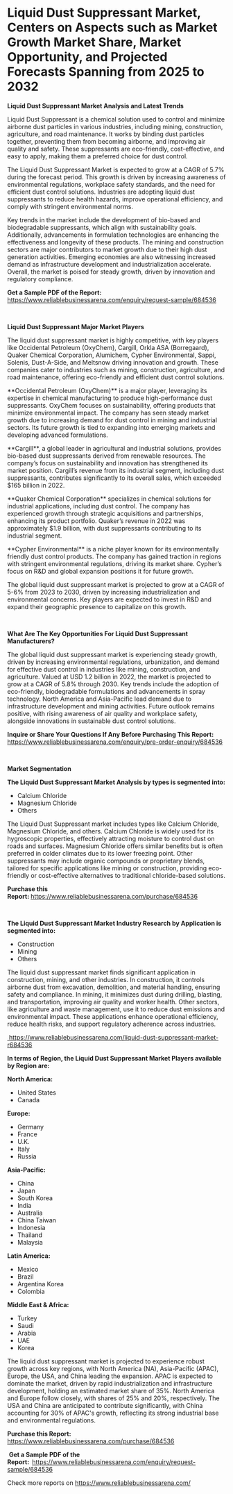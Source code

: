 <p><h1>Liquid Dust Suppressant Market, Centers on Aspects such as Market Growth Market Share, Market Opportunity, and Projected Forecasts Spanning from 2025 to 2032</h1></p><p><strong>Liquid Dust Suppressant Market Analysis and Latest Trends</strong></p>
<p><p>Liquid Dust Suppressant is a chemical solution used to control and minimize airborne dust particles in various industries, including mining, construction, agriculture, and road maintenance. It works by binding dust particles together, preventing them from becoming airborne, and improving air quality and safety. These suppressants are eco-friendly, cost-effective, and easy to apply, making them a preferred choice for dust control.</p><p>The Liquid Dust Suppressant Market is expected to grow at a CAGR of 5.7% during the forecast period. This growth is driven by increasing awareness of environmental regulations, workplace safety standards, and the need for efficient dust control solutions. Industries are adopting liquid dust suppressants to reduce health hazards, improve operational efficiency, and comply with stringent environmental norms.</p><p>Key trends in the market include the development of bio-based and biodegradable suppressants, which align with sustainability goals. Additionally, advancements in formulation technologies are enhancing the effectiveness and longevity of these products. The mining and construction sectors are major contributors to market growth due to their high dust generation activities. Emerging economies are also witnessing increased demand as infrastructure development and industrialization accelerate. Overall, the market is poised for steady growth, driven by innovation and regulatory compliance.</p></p>
<p><strong>Get a Sample PDF of the Report:&nbsp;</strong> <a href="https://www.reliablebusinessarena.com/enquiry/request-sample/684536?utm_campaign=1995&utm_medium=2&utm_source=Github&utm_content=ia&utm_term=20012025&utm_id=liquid-dust-suppressant">https://www.reliablebusinessarena.com/enquiry/request-sample/684536</a></p>
<p>&nbsp;</p>
<p><strong>Liquid Dust Suppressant Major Market Players</strong></p>
<p><p>The liquid dust suppressant market is highly competitive, with key players like Occidental Petroleum (OxyChem), Cargill, Orkla ASA (Borregaard), Quaker Chemical Corporation, Alumichem, Cypher Environmental, Sappi, Solenis, Dust-A-Side, and Meltsnow driving innovation and growth. These companies cater to industries such as mining, construction, agriculture, and road maintenance, offering eco-friendly and efficient dust control solutions.</p><p>**Occidental Petroleum (OxyChem)** is a major player, leveraging its expertise in chemical manufacturing to produce high-performance dust suppressants. OxyChem focuses on sustainability, offering products that minimize environmental impact. The company has seen steady market growth due to increasing demand for dust control in mining and industrial sectors. Its future growth is tied to expanding into emerging markets and developing advanced formulations.</p><p>**Cargill**, a global leader in agricultural and industrial solutions, provides bio-based dust suppressants derived from renewable resources. The company’s focus on sustainability and innovation has strengthened its market position. Cargill’s revenue from its industrial segment, including dust suppressants, contributes significantly to its overall sales, which exceeded $165 billion in 2022.</p><p>**Quaker Chemical Corporation** specializes in chemical solutions for industrial applications, including dust control. The company has experienced growth through strategic acquisitions and partnerships, enhancing its product portfolio. Quaker’s revenue in 2022 was approximately $1.9 billion, with dust suppressants contributing to its industrial segment.</p><p>**Cypher Environmental** is a niche player known for its environmentally friendly dust control products. The company has gained traction in regions with stringent environmental regulations, driving its market share. Cypher’s focus on R&D and global expansion positions it for future growth.</p><p>The global liquid dust suppressant market is projected to grow at a CAGR of 5-6% from 2023 to 2030, driven by increasing industrialization and environmental concerns. Key players are expected to invest in R&D and expand their geographic presence to capitalize on this growth.</p></p>
<p>&nbsp;</p>
<p><strong>What Are The Key Opportunities For Liquid Dust Suppressant Manufacturers?</strong></p>
<p><p>The global liquid dust suppressant market is experiencing steady growth, driven by increasing environmental regulations, urbanization, and demand for effective dust control in industries like mining, construction, and agriculture. Valued at USD 1.2 billion in 2022, the market is projected to grow at a CAGR of 5.8% through 2030. Key trends include the adoption of eco-friendly, biodegradable formulations and advancements in spray technology. North America and Asia-Pacific lead demand due to infrastructure development and mining activities. Future outlook remains positive, with rising awareness of air quality and workplace safety, alongside innovations in sustainable dust control solutions.</p></p>
<p><strong>Inquire or Share Your Questions If Any Before Purchasing This Report:</strong> <a href="https://www.reliablebusinessarena.com/enquiry/pre-order-enquiry/684536?utm_campaign=1995&utm_medium=2&utm_source=Github&utm_content=ia&utm_term=20012025&utm_id=liquid-dust-suppressant">https://www.reliablebusinessarena.com/enquiry/pre-order-enquiry/684536</a></p>
<p>&nbsp;</p>
<p><strong>Market Segmentation</strong></p>
<p><strong>The Liquid Dust Suppressant Market Analysis by types is segmented into:</strong></p>
<p><ul><li>Calcium Chloride</li><li>Magnesium Chloride</li><li>Others</li></ul></p>
<p><p>The Liquid Dust Suppressant market includes types like Calcium Chloride, Magnesium Chloride, and others. Calcium Chloride is widely used for its hygroscopic properties, effectively attracting moisture to control dust on roads and surfaces. Magnesium Chloride offers similar benefits but is often preferred in colder climates due to its lower freezing point. Other suppressants may include organic compounds or proprietary blends, tailored for specific applications like mining or construction, providing eco-friendly or cost-effective alternatives to traditional chloride-based solutions.</p></p>
<p><strong>Purchase this Report:&nbsp;</strong><a href="https://www.reliablebusinessarena.com/purchase/684536?utm_campaign=1995&utm_medium=2&utm_source=Github&utm_content=ia&utm_term=20012025&utm_id=liquid-dust-suppressant">https://www.reliablebusinessarena.com/purchase/684536</a></p>
<p>&nbsp;</p>
<p><strong>The Liquid Dust Suppressant Market Industry Research by Application is segmented into:</strong></p>
<p><ul><li>Construction</li><li>Mining</li><li>Others</li></ul></p>
<p><p>The liquid dust suppressant market finds significant application in construction, mining, and other industries. In construction, it controls airborne dust from excavation, demolition, and material handling, ensuring safety and compliance. In mining, it minimizes dust during drilling, blasting, and transportation, improving air quality and worker health. Other sectors, like agriculture and waste management, use it to reduce dust emissions and environmental impact. These applications enhance operational efficiency, reduce health risks, and support regulatory adherence across industries.</p></p>
<p><a href="https://www.reliablebusinessarena.com/liquid-dust-suppressant-market-r684536?utm_campaign=1995&utm_medium=2&utm_source=Github&utm_content=ia&utm_term=20012025&utm_id=liquid-dust-suppressant">&nbsp;https://www.reliablebusinessarena.com/liquid-dust-suppressant-market-r684536</a></p>
<p><strong>In terms of Region, the Liquid Dust Suppressant Market Players available by Region are:</strong></p>
<p>
    <p> <strong> North America: </strong>
        <ul>
            <li>United States</li>
            <li>Canada</li>
        </ul>
        </p> 
    <p> <strong> Europe: </strong>
        <ul>
            <li>Germany</li>
            <li>France</li>
            <li>U.K.</li>
            <li>Italy</li>
            <li>Russia</li>
        </ul>
        </p> 
    <p> <strong> Asia-Pacific: </strong>
        <ul>
            <li>China</li>
            <li>Japan</li>
            <li>South Korea</li>
            <li>India</li>
            <li>Australia</li>
            <li>China Taiwan</li>
            <li>Indonesia</li>
            <li>Thailand</li>
            <li>Malaysia</li>
        </ul>
        </p> 
    <p> <strong> Latin America: </strong>
        <ul>
            <li>Mexico</li>
            <li>Brazil</li>
            <li>Argentina Korea</li>
            <li>Colombia</li>
        </ul>
        </p> 
    <p> <strong> Middle East & Africa: </strong>
        <ul>
            <li>Turkey</li>
            <li>Saudi</li>
            <li>Arabia</li>
            <li>UAE</li>
            <li>Korea</li>
        </ul>
    </p>
    </p>
<p><p>The liquid dust suppressant market is projected to experience robust growth across key regions, with North America (NA), Asia-Pacific (APAC), Europe, the USA, and China leading the expansion. APAC is expected to dominate the market, driven by rapid industrialization and infrastructure development, holding an estimated market share of 35%. North America and Europe follow closely, with shares of 25% and 20%, respectively. The USA and China are anticipated to contribute significantly, with China accounting for 30% of APAC's growth, reflecting its strong industrial base and environmental regulations.</p></p>
<p><strong>Purchase this Report: </strong><a href="https://www.reliablebusinessarena.com/purchase/684536?utm_campaign=1995&utm_medium=2&utm_source=Github&utm_content=ia&utm_term=20012025&utm_id=liquid-dust-suppressant">https://www.reliablebusinessarena.com/purchase/684536</a></p>
<p>&nbsp;<strong>Get a Sample PDF of the Report:&nbsp;&nbsp;</strong><a href="https://www.reliablebusinessarena.com/enquiry/request-sample/684536?utm_campaign=1995&utm_medium=2&utm_source=Github&utm_content=ia&utm_term=20012025&utm_id=liquid-dust-suppressant">https://www.reliablebusinessarena.com/enquiry/request-sample/684536</a></p>
<p><strong></strong></p>
<p>Check more reports on <a href="https://www.reliablebusinessarena.com/?utm_campaign=1995&utm_medium=2&utm_source=Github&utm_content=ia&utm_term=20012025&utm_id=liquid-dust-suppressant">https://www.reliablebusinessarena.com/</a></p>